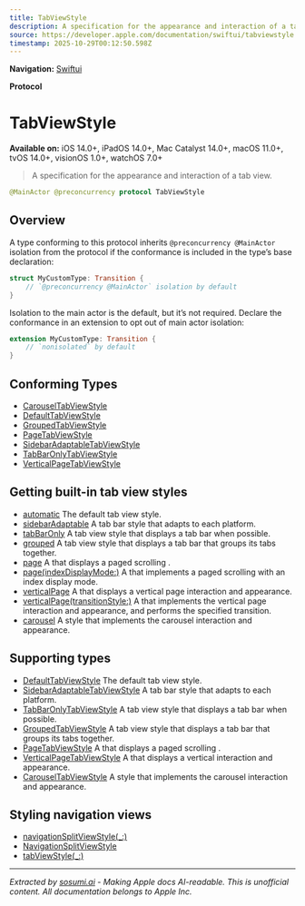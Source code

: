 ```yaml
---
title: TabViewStyle
description: A specification for the appearance and interaction of a tab view.
source: https://developer.apple.com/documentation/swiftui/tabviewstyle
timestamp: 2025-10-29T00:12:50.598Z
---
```


**Navigation:** [Swiftui](/documentation/swiftui)

**Protocol**

# TabViewStyle

**Available on:** iOS 14.0+, iPadOS 14.0+, Mac Catalyst 14.0+, macOS 11.0+, tvOS 14.0+, visionOS 1.0+, watchOS 7.0+

> A specification for the appearance and interaction of a tab view.

```swift
@MainActor @preconcurrency protocol TabViewStyle
```

## Overview

A type conforming to this protocol inherits `@preconcurrency @MainActor` isolation from the protocol if the conformance is included in the type’s base declaration:

```swift
struct MyCustomType: Transition {
    // `@preconcurrency @MainActor` isolation by default
}
```

Isolation to the main actor is the default, but it’s not required. Declare the conformance in an extension to opt out of main actor isolation:

```swift
extension MyCustomType: Transition {
    // `nonisolated` by default
}
```

## Conforming Types

- [CarouselTabViewStyle](/documentation/swiftui/carouseltabviewstyle)
- [DefaultTabViewStyle](/documentation/swiftui/defaulttabviewstyle)
- [GroupedTabViewStyle](/documentation/swiftui/groupedtabviewstyle)
- [PageTabViewStyle](/documentation/swiftui/pagetabviewstyle)
- [SidebarAdaptableTabViewStyle](/documentation/swiftui/sidebaradaptabletabviewstyle)
- [TabBarOnlyTabViewStyle](/documentation/swiftui/tabbaronlytabviewstyle)
- [VerticalPageTabViewStyle](/documentation/swiftui/verticalpagetabviewstyle)

## Getting built-in tab view styles

- [automatic](/documentation/swiftui/tabviewstyle/automatic) The default tab view style.
- [sidebarAdaptable](/documentation/swiftui/tabviewstyle/sidebaradaptable) A tab bar style that adapts to each platform.
- [tabBarOnly](/documentation/swiftui/tabviewstyle/tabbaronly) A tab view style that displays a tab bar when possible.
- [grouped](/documentation/swiftui/tabviewstyle/grouped) A tab view style that displays a tab bar that groups its tabs together.
- [page](/documentation/swiftui/tabviewstyle/page) A  that displays a paged scrolling .
- [page(indexDisplayMode:)](/documentation/swiftui/tabviewstyle/page(indexdisplaymode:)) A  that implements a paged scrolling  with an index display mode.
- [verticalPage](/documentation/swiftui/tabviewstyle/verticalpage) A  that displays a vertical page  interaction and appearance.
- [verticalPage(transitionStyle:)](/documentation/swiftui/tabviewstyle/verticalpage(transitionstyle:)) A  that implements the vertical page  interaction and appearance, and performs the specified transition.
- [carousel](/documentation/swiftui/tabviewstyle/carousel) A style that implements the carousel interaction and appearance.

## Supporting types

- [DefaultTabViewStyle](/documentation/swiftui/defaulttabviewstyle) The default tab view style.
- [SidebarAdaptableTabViewStyle](/documentation/swiftui/sidebaradaptabletabviewstyle) A tab bar style that adapts to each platform.
- [TabBarOnlyTabViewStyle](/documentation/swiftui/tabbaronlytabviewstyle) A tab view style that displays a tab bar when possible.
- [GroupedTabViewStyle](/documentation/swiftui/groupedtabviewstyle) A tab view style that displays a tab bar that groups its tabs together.
- [PageTabViewStyle](/documentation/swiftui/pagetabviewstyle) A  that displays a paged scrolling .
- [VerticalPageTabViewStyle](/documentation/swiftui/verticalpagetabviewstyle) A  that displays a vertical  interaction and appearance.
- [CarouselTabViewStyle](/documentation/swiftui/carouseltabviewstyle) A style that implements the carousel interaction and appearance.

## Styling navigation views

- [navigationSplitViewStyle(_:)](/documentation/swiftui/view/navigationsplitviewstyle(_:))
- [NavigationSplitViewStyle](/documentation/swiftui/navigationsplitviewstyle)
- [tabViewStyle(_:)](/documentation/swiftui/view/tabviewstyle(_:))

---

*Extracted by [sosumi.ai](https://sosumi.ai) - Making Apple docs AI-readable.*
*This is unofficial content. All documentation belongs to Apple Inc.*
